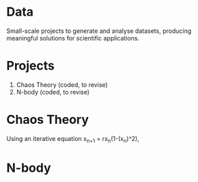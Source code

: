 # Data

Small-scale projects to generate and analyse datasets, producing meaningful solutions for scientific applications.

# Projects

1. Chaos Theory (coded, to revise)
2. N-body (coded, to revise)

# Chaos Theory

Using an iterative equation x<sub>n+1</sub> = rx<sub>n</sub>(1-(x<sub>n</sub>)^2), 


# N-body

